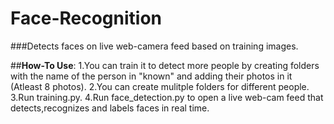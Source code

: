 # Face-Recognition
###Detects faces on live web-camera feed based on training images. 

##**How-To Use**:
1.You can train it to detect more people 
by creating folders with the name of the person in "known" and 
adding their photos in it (Atleast 8 photos). 
2.You can create mulitple folders for different people.
3.Run training.py.
4.Run face_detection.py to open a live web-cam feed that detects,recognizes and labels faces in real time.


